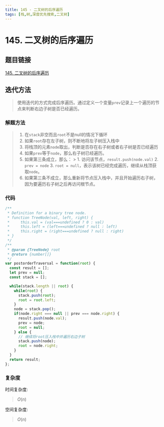 ```yaml
---
title: 145 - 二叉树的后序遍历
tags: [栈,树,深度优先搜索,二叉树]
---
```

# 145. 二叉树的后序遍历

## 题目链接
[145. 二叉树的后序遍历](https://leetcode.cn/problems/binary-tree-postorder-traversal/description/)

## 迭代方法

> 使用迭代的方式完成后序遍历。通过定义一个变量`prev`记录上一个遍历的节点来判断右边子树是否已经遍历。 

### 解题方法

> 1. 在`stack`非空而且`root`不是null的情况下循环
> 2. 如果`root`存在左子树，则不断地将左子树压入栈中
> 3. 将栈顶的元素`node`取出，判断是否存在右子树或者右子树是否已经遍历
> 4. 如果`prev`等于`node`，那么右子树已经遍历。
> 5. 如果第三条成立，那么：
     >    1. 访问该节点，`result.push(node.val)`
>    2. `prev = node`
>    3. `root = null`，表示该树已经完成遍历，继续从栈顶获取`node`。
> 6. 如果第三条不成立，那么重新将节点压入栈中，并且开始遍历右子树，因为要遍历右子树之后再访问根节点。

### 代码
```JavaScript
/**
 * Definition for a binary tree node.
 * function TreeNode(val, left, right) {
 *     this.val = (val===undefined ? 0 : val)
 *     this.left = (left===undefined ? null : left)
 *     this.right = (right===undefined ? null : right)
 * }
 */
/**
 * @param {TreeNode} root
 * @return {number[]}
 */
var postorderTraversal = function(root) {
  const result = [];
  let prev = null;
  const stack = [];

  while(stack.length || root) {
    while(root) {
      stack.push(root);
      root = root.left;
    }
    node = stack.pop();
    if(node.right === null || prev === node.right) {
      result.push(node.val);
      prev = node;
      root = null;
    } else {
      // 继续将root压入栈中并遍历右边子树
      stack.push(node);
      root = node.right;
    }
  }
  return result;
};
```

### 复杂度

时间复杂度:
> $O(n)$

空间复杂度:
> $O(n)$